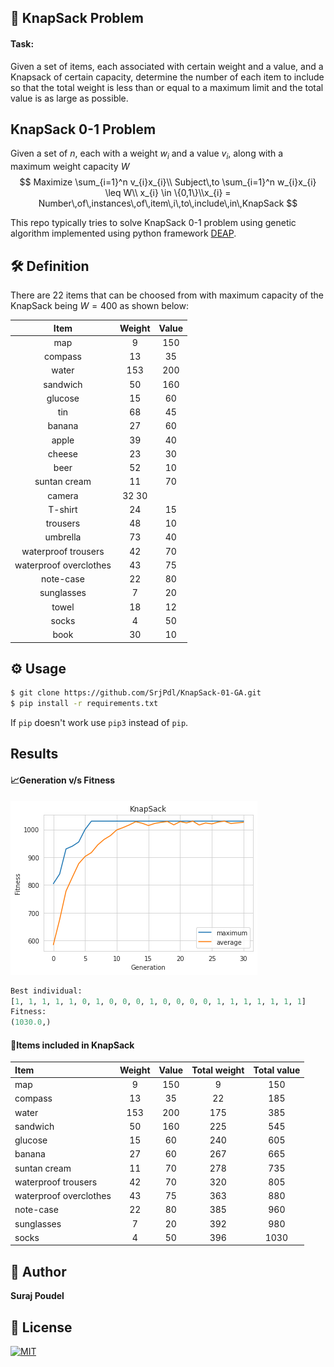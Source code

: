 ## 🎒 KnapSack Problem
#### Task:
Given a set of items, each associated with certain weight and a value, and a Knapsack of certain capacity, determine the number of each item to include so that the total weight is less than or equal to a maximum limit and the total value is as large as possible.

## KnapSack 0-1 Problem
 Given a set of $n$, each with a weight $w_{i}$ and a value $v_{i}$, along with a maximum weight capacity $W$
 $$ Maximize \sum_{i=1}^n v_{i}x_{i}\\
 Subject\,to \sum_{i=1}^n w_{i}x_{i} \leq W\\ x_{i} \in \{0,1\}\\x_{i} = Number\,of\,instances\,of\,item\,i\,to\,include\,in\,KnapSack 
 $$


This repo typically tries to solve KnapSack 0-1 problem using genetic algorithm implemented using python framework [DEAP](https://deap.readthedocs.io/en/master/).

## 🛠 Definition
There are 22 items that can be choosed from with maximum capacity of the KnapSack being $W = 400$ as shown below:

| Item | Weight | Value |
|:----:|:----:|:----:|
|map	|9	|150
|compass|	13	|35
|water	|153	|200
|sandwich|	50	|160
|glucose|	15	|60
|tin	|68	|45
|banana	|27	|60
|apple	|39	|40
|cheese	|23	|30
|beer	|52	|10
|suntan cream|	11	|70
|camera	|32	30
|T-shirt	|24	|15
|trousers	|48	|10
|umbrella	|73	|40
|waterproof trousers	|42	|70
|waterproof overclothes	|43	|75
|note-case	|22	|80
|sunglasses	|7	|20
|towel	|18	|12
|socks	|4	|50
|book	|30	|10

## ⚙ Usage
```bash
$ git clone https://github.com/SrjPdl/KnapSack-01-GA.git
$ pip install -r requirements.txt
``` 
If `pip` doesn't work use `pip3` instead of `pip`.

## Results
#### 📈Generation v/s Fitness
![Generation v/s Fitness](res/output.png)
```python
Best individual: 
[1, 1, 1, 1, 1, 0, 1, 0, 0, 0, 1, 0, 0, 0, 0, 1, 1, 1, 1, 1, 1, 1] 
Fitness: 
(1030.0,)
```
#### 🛒Items included in KnapSack
|Item                  			|Weight	|Value	|Total weight|	Total value|
|:------------------------			|:----:	|:----:	|:----:	|:----:	|
|map                   			|9	|150	|9	|150
|compass               			|13	|35	|22	|185
|water                 			|153	|200	|175	|385
|sandwich              			|50	|160	|225	|545
|glucose               			|15	|60	|240	|605
|banana                			|27	|60	|267	|665
|suntan cream          			|11	|70	|278	|735
|waterproof trousers   			|42	|70	|320	|805
|waterproof overclothes			|43	|75	|363	|880
|note-case             			|22	|80	|385	|960
|sunglasses            			|7	|20	|392	|980
|socks                 			|4	|50	|396	|1030

## 🚀 Author
**Suraj Poudel**

## 📃 License
[![MIT](https://img.shields.io/badge/License-MIT-blue.svg)](https://opensource.org/licenses/MIT)
